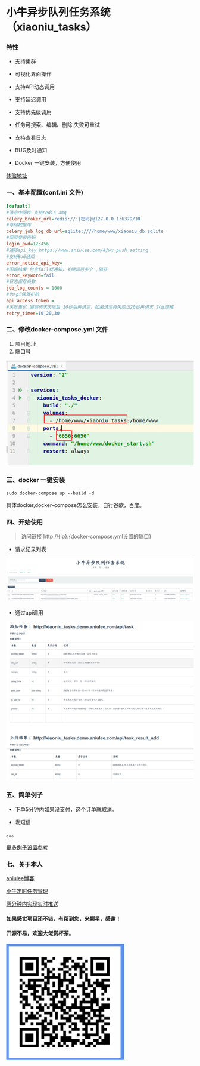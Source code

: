 # 小牛异步队列任务系统（xiaoniu_tasks）


### 特性

* 支持集群

* 可视化界面操作

* 支持API动态调用

* 支持延迟调用

* 支持优先级调用

* 任务可搜索、编辑、删除,失败可重试

* 支持查看日志

* BUG及时通知

* Docker 一键安装，方便使用

[体验地址](http://xiaoniu_tasks.demo.aniulee.com/ "体验地址")


### 一、基本配置(conf.ini 文件)
```ini
[default]
#消息中间件 支持redis amq
celery_broker_url=redis://:{密码}@127.0.0.1:6379/10
#存储数据库
celery_job_log_db_url=sqlite:////home/www/xiaoniu_db.sqlite
#网页登录密码
login_pwd=123456
#通知api_key https://www.aniulee.com/#/wx_push_setting
#支持BUG通知
error_notice_api_key=
#回调结果 包含fail就通知，关键词可多个 ,隔开
error_keyword=fail
#日志保存条数
job_log_counts = 1000
#为api保驾护航
api_access_token =
#失败重试 回调请求失败后 10秒后再请求，如果请求再失败过20秒再请求 以此类推
retry_times=10,20,30
```

### 二、修改docker-compose.yml 文件
1. 项目地址
2. 端口号


[![5](docs/1.png "修改docker-compose.yml文件")]()
### 三、docker 一键安装
```shell script
sudo docker-compose up --build -d
```
具体docker,docker-compose怎么安装，自行谷歌，百度。

### 四、开始使用
> 访问链接 http://{ip}:{docker-compose.yml设置的端口}


* 请求记录列表

[![3](docs/2.png "请求记录列表")]()

* 通过api调用 

[![4](docs/3.png "通过api调用")]()


### 五、简单例子

* 下单5分钟内如果没支付，这个订单就取消。

* 发短信

。。。

[更多例子设置参考](https://www.aniulee.com/#/details?id=260 "更多例子")

### 七、关于本人

[aniulee博客](https://www.aniulee.com "aniulee博客")

[小牛定时任务管理](https://github.com/aniu-lee/xiaoniu_cron "小牛定时任务管理")

[两分钟内实现实时推送](https://www.aniulee.com/#/wx_push_setting "两分钟内实现实时推送")


#### 如果感觉项目还不错，有帮到您，来颗星，感谢！

#### 开源不易，欢迎大佬赏杯茶。
[![6](docs/4.png "打赏")]()
